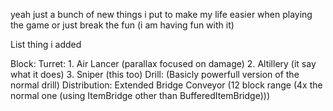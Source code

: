 yeah just a bunch of new things i put to make my life easier when playing the game or just break the fun (i am having fun with it)

List thing i added

Block:
  Turret: 
    1. Air Lancer (parallax focused on damage)
    2. Altillery (it say what it does)
    3. Sniper (this too)
  Drill:
    (Basicly powerfull version of the normal drill)
  Distribution:
    Extended Bridge Conveyor (12 block range (4x the normal one (using ItemBridge other than BufferedItemBridge)))
    
